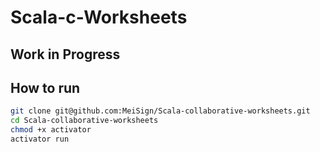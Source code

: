 Scala-c-Worksheets
==================
Work in Progress
----------------
How to run
----------
```bash
git clone git@github.com:MeiSign/Scala-collaborative-worksheets.git
cd Scala-collaborative-worksheets
chmod +x activator
activator run
```
